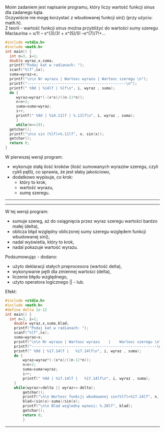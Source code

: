 Moim zadaniem jest napisanie programu, który liczy wartość funkcji sinus dla zadanego kąta.<br>
Oczywiście nie mogę korzystać z wbudowanej funkcji sin() (przy użyciu: math.h).<br>
Z teorii - wartość funkcji sinus można przybliżyć do wartości sumy szeregu Maclaurina = x/1! – x^(3)/3! + x^(5)/5! –x^(7)/7!+…<br>


```c
#include <stdio.h>
#include <math.h>
int main() {
  int n=3, i=1;
  double wyraz,x,suma;
  printf("Podaj kat w radianach: ");
  scanf("%lf",&x);
  suma=wyraz=x;
  printf("\n\n Nr wyrazu | Wartosc wyrazu | Wartosc szeregu \n");
  printf("---------------------------------------------\n");
  printf(" %9d | %14lf | %lf\n", i, wyraz , suma);
  do {
     wyraz=wyraz*(-(x*x)/((n-1)*n));
     n=n+2;
     suma=suma+wyraz;
     i++;
     printf(" %9d | %14.11lf | %.11lf\n", i, wyraz , suma);
     }
     while(n<=19);
  getchar();
  printf("\n\n sin (%lf)=%.11lf", x, sin(x));
  getchar();
  return 0;
}
```

W pierwszej wersji program:
* wykonuje stałą ilość kroków (ilość sumowanych wyrazów szeregu, czyli cykli pętli), co sprawia, że jest słaby jakościowo,
* dodatkowo wypisuje, co krok:
	* który to krok,
	* wartość wyrazu,
	* sumę szeregu.


---
---


W tej wersji program:

* sumuje szereg, aż do osiągnięcia przez wyraz szeregu wartości bardzo małej (delta),
* oblicza błąd względny obliczonej sumy szeregu względem funkcji wbudowanej sin(),
* nadal wyświetla, który to krok,
* nadal pokazuje wartość wyrazu.

Podsumowując - dodano:

* użyto deklaracji stałych preprocesora (wartość delta),
* wykonywanie pętli dla zmiennej wartości (delta),
* liczenie błędu względnego,
* użyto operatora logicznego || - lub.

Efekt:

```c
#include <stdio.h>
#include <math.h>
#define delta 1e-12
int main() {
  int n=3, i=1;
	double wyraz,x,suma,blad;
	printf("Podaj kat w radianach: ");
	scanf("%lf",&x);
	suma=wyraz=x;
	printf("\n\n Nr wyrazu | Wartosc wyrazu    |    Wartosc szeregu \n");
	printf("---------------------------------------------------------\n");
	printf(" %9d | %17.14lf |   %17.14lf\n", i, wyraz , suma);
	do {
		wyraz=wyraz*(-(x*x)/((n-1)*n));
		n=n+2;
		suma=suma+wyraz;
		i++;
		printf(" %9d | %17.14lf |   %17.14lf\n", i, wyraz , suma);
	}
	while(wyraz>=delta || wyraz<=-delta);
		getchar();
		printf("\n\n Wartosc funkcji wbudowanej sin(%lf)=%17.14lf", x, sin(x));
		blad=(sin(x)-suma)/sin(x);
		printf("\n\n Blad wzgledny wynosi: %.20lf", blad);
		getchar();
		return 0;
		}
```

---

